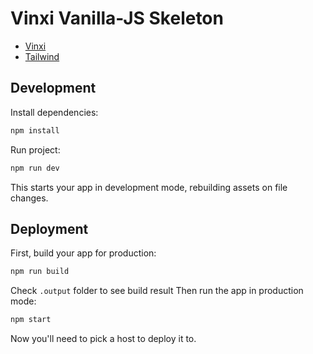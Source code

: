 # Vinxi Vanilla-JS Skeleton

- [Vinxi](https://vinxi.vercel.app)
- [Tailwind](https://tailwindcss.com)

## Development

<!-- Copy `.env` file from `/deploy/overlays/dev` to the `root project` -->

Install dependencies:

```sh
npm install
```

Run project:

```sh
npm run dev
```

This starts your app in development mode, rebuilding assets on file changes.

## Deployment

First, build your app for production:

```sh
npm run build
```

Check `.output` folder to see build result
Then run the app in production mode:

```sh
npm start
```

Now you'll need to pick a host to deploy it to.
